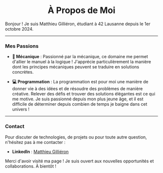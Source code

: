 <h1 align="center">À Propos de Moi</h1>

  Bonjour !
  Je suis Matthieu Gilliéron, étudiant à 42 Lausanne depuis le 1er octobre 2024.
  
   ---
   
### Mes Passions

- **🔧 Mécanique** : Passionné par la mécanique, ce domaine me permet d'allier le manuel à la logique ! J'apprécie particulièrement la manière dont les principes mécaniques peuvent se traduire en solutions concrètes.

- **💻 Programmation** : La programmation est pour moi une manière de donner vie à des idées et de résoudre des problèmes de manière créative. Relever des défis et trouver des solutions élégantes est ce qui me motive. Je suis passionné depuis mon plus jeune âge, et il est difficile de déterminer depuis combien de temps je baigne dans cet univers !

---

### Contact

Pour discuter de technologies, de projets ou pour toute autre question, n'hésitez pas à me contacter :
- **LinkedIn** : [Matthieu Gilliéron](https://linkedin.com/in/matthieu-gillieron-developer)

Merci d'avoir visité ma page ! Je suis ouvert aux nouvelles opportunités et collaborations. À bientôt !

